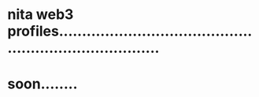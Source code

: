 # nita web3 profiles...........................................................................
# soon........
